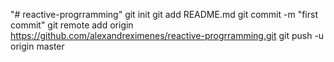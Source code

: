 "# reactive-progrramming"  git init git add README.md git commit -m "first commit" git remote add origin https://github.com/alexandreximenes/reactive-progrramming.git git push -u origin master
